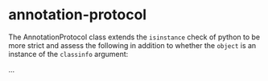 # annotation-protocol
The AnnotationProtocol class extends the `isinstance` check of python to be more strict and assess the following in addition to whether the `object` is an instance of the `classinfo` argument:

...
